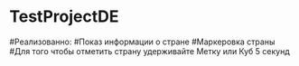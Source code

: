 # TestProjectDE

#Реализованно:
#Показ информации о стране
#Маркеровка страны
#Для того чтобы отметить страну удерживайте Метку или Куб 5 секунд
